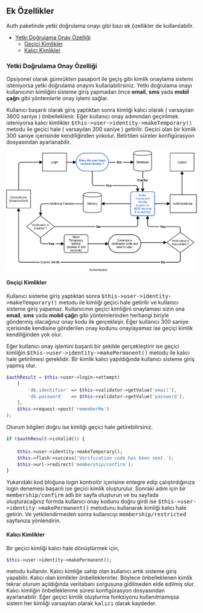 
## Ek Özellikler

Auth paketinde yetki doğrulama onayı gibi bazı ek özellikler de kullanılabilir.

<ul>
    <li>
        <a href="#authentication-verify">Yetki Doğrulama Onay Özelliği</a>
        <ul>
            <li><a href="#temporary-identity">Geçici Kimlikler</a></li>
            <li><a href="#permanent-identity">Kalıcı Kimlikler</a></li>
        </ul>
    </li>
</ul>

<a name="authentication-verify"></a>

### Yetki Doğrulama Onay Özelliği

Opsiyonel olarak gümrükten pasaport ile geçiş gibi kimlik onaylama sistemi isteniyorsa yetki doğrulama onayını kullanabilirsiniz. Yetki doğrulama onayı kullanıcının kimliğini sisteme giriş yapmadan önce <b>email</b>, <b>sms</b> yada <b>mobil çağrı</b> gibi yöntemlerle onay işlemi sağlar.

Kullanıcı başarılı olarak giriş yaptıktan sonra kimliği kalıcı olarak ( varsayılan 3600 saniye ) önbelleklenir. Eğer kullanıcı onay adımından geçirilmek isteniyorsa kalıcı kimlikler <kbd>$this->user->identity->makeTemporary()</kbd> metodu ile geçici hale ( varsayılan 300 saniye ) getirilir. Geçici olan bir kimlik 300 saniye içerisinde kendiliğinden yokolur. Belirtilen süreler konfigürasyon dosyasından ayarlanabilir.

![Authentication](images/auth-flowchart.png?raw=true "Authentication")

<a name="temporary-identity"></a>

#### Geçiçi Kimlikler

Kullanıcı sisteme giriş yaptıktan sonra <kbd>$this->user->identity->makeTemporary()</kbd> metodu ile kimliği geçici hale getirilir ve kullanıcı sisteme giriş yapamaz. Kullanıcının geçici kimliğini onaylaması sizin ona <b>email</b>, <b>sms</b> yada <b>mobil çağrı</b> gibi yöntemlerinden herhangi biriyle göndermiş olacağınız onay kodu ile gerçekleşir. Eğer kullanıcı 300 saniye içerisinde kendisine gönderilen onay kodunu onaylayamaz ise geçiçi kimlik kendiliğinden yok olur.

Eğer kullanıcı onay işlemini başarılı bir şekilde gerçekleştirir ise geçici kimliğin <kbd>$this->user->identity->makePermanent()</kbd> metodu ile kalıcı hale getirilmesi gereklidir. Bir kimlik kalıcı yapıldığında kullanıcı sisteme giriş yapmış olur.

```php
$authResult = $this->user->login->attempt(
    [
        'db.identifier' => $this->validator->getValue('email'), 
        'db.password'   => $this->validator->getValue('password'),
    ],
    $this->request->post('rememberMe')
);
```

Oturum bilgileri doğru ise kimliği geçici hale getirebilirsiniz.

```php
if ($authResult->isValid()) {
    
    $this->user->identity->makeTemporary();
    $this->flash->success('Verification code has been sent.');
    $this->url->redirect('membership/confirm');
}
```

Yukarıdaki kod bloğuna login kontrolör içerisine entegre edip çalıştırdığınıza login denemesi başarılı ise geçici kimlik oluşturulur. Sonraki adım için bir <kbd>membership/confirm</kbd> adlı bir sayfa oluşturun ve bu sayfada oluşturacağınız formda kullanıcı onay kodunu doğru girdi ise <kbd>$this->user->identity->makePermanent()</kbd> metodunu kullanarak kimliği kalıcı hale getirin. Ve yetkilendirmeden sonra kullanıcıyı <kbd>membership/restricted</kbd> sayfanıza yönlendirin.

<a name="permanent-identity"></a>

#### Kalıcı Kimlikler

Bir geçici kimliği kalıcı hale dönüştürmek için,

```php
$this->user->identity->makePermanent();
```

metodu kullanılır. Kalıcı kimliğe sahip olan kullanıcı artık sisteme giriş yapabilir. Kalıcı olan kimlikler önbelleklenirler. Böylece önbelleklenen kimlik tekrar oturum açıldığında veritabanı sorgusuna gidilmeden elde edilmiş olur. Kalıcı kimliğin önbelleklenme süresi konfigürasyon dosyasından ayarlanabilir. Eğer geçici kimlik oluşturma fonksiyonu kullanılmamışsa sistem her kimliği varsayılan olarak <kbd>kalıcı</kbd> olarak kaydeder.